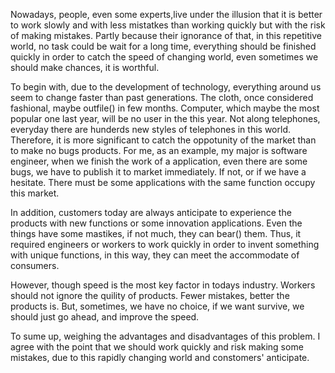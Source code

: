 Nowadays, people, even some experts,live under the illusion that it is better to work slowly and with less mistatkes than working quickly but with the risk of making mistakes. Partly because their ignorance of that, in this repetitive world, no task could be wait for a long time, everything should be finished quickly in order to catch the speed of changing world, even sometimes we should make chances, it is worthful.

To begin with, due to the development of technology, everything around us seem to change faster than past generations. The cloth, once considered fashional, maybe outfile() in few months. Computer, which maybe the most popular one last year, will be no user in the this year. Not along telephones, everyday there are hunderds new styles of telephones in this world. Therefore, it is more significant to catch the oppotunity of the market than to make no bugs products. For me, as an example, my major is software engineer, when we finish the work of a application, even there are some bugs, we have to publish it to market immediately. If not, or if we have a hesitate. There must be some applications with the same function occupy this market.

In addition, customers today are always anticipate to experience the products with new functions or some innovation applications. Even the things have some mastikes, if not much, they can bear() them. Thus, it required engineers or workers to work quickly in order to invent something with unique functions, in this way, they can meet the accommodate of consumers.

However, though speed is the most key factor in todays industry. Workers should not ignore the quility of products. Fewer mistakes, better the products is. But, sometimes, we have no choice, if we want survive, we should just go ahead, and improve the speed.

To sume up, weighing the advantages and disadvantages of this problem. I agree with the point that we should work quickly and risk making some mistakes, due to this rapidly changing world and constomers' anticipate.
